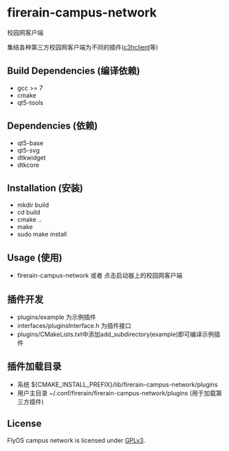 # firerain-campus-network

校园网客户端

集结各种第三方校园网客户端为不同的插件([c3hclient](https://github.com/KiritoA/c3h_client.git)等)

## Build Dependencies (编译依赖)

* gcc >= 7
* cmake
* qt5-tools

## Dependencies (依赖)

* qt5-base
* qt5-svg
* dtkwidget
* dtkcore

## Installation (安装)

* mkdir build
* cd build
* cmake ..
* make
* sudo make install

## Usage (使用)

* firerain-campus-network 或者 点击启动器上的校园网客户端

## 插件开发

* plugins/example 为示例插件
* interfaces/pluginsInterface.h 为插件接口
* plugins/CMakeLists.txt中添加add_subdirectory(example)即可编译示例插件

## 插件加载目录

* 系统 ${CMAKE_INSTALL_PREFIX}/lib/firerain-campus-network/plugins
* 用户主目录 ~/.conf/firerain/firerain-campus-network/plugins (用于加载第三方插件)

## License

FlyOS campus network is licensed under [GPLv3](LICENSE).
